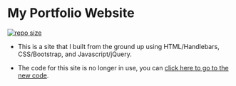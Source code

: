# My Portfolio Website

[![repo size](https://img.shields.io/github/repo-size/hockeyduck3/Portfolio)](https://github.com/hockeyduck3/Portfolio)

* This is a site that I built from the ground up using HTML/Handlebars, CSS/Bootstrap, and Javascript/jQuery.

* The code for this site is no longer in use, you can [click here to go to the new code](https://github.com/hockeyduck3/Portfolio-React).
